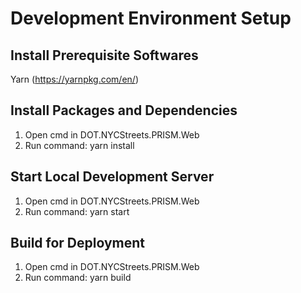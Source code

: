 # Development Environment Setup

## Install Prerequisite Softwares
Yarn (https://yarnpkg.com/en/)

## Install Packages and Dependencies
1. Open cmd in DOT.NYCStreets.PRISM.Web
2. Run command: yarn install

## Start Local Development Server
1. Open cmd in DOT.NYCStreets.PRISM.Web
2. Run command: yarn start

## Build for Deployment
1. Open cmd in DOT.NYCStreets.PRISM.Web
2. Run command: yarn build



